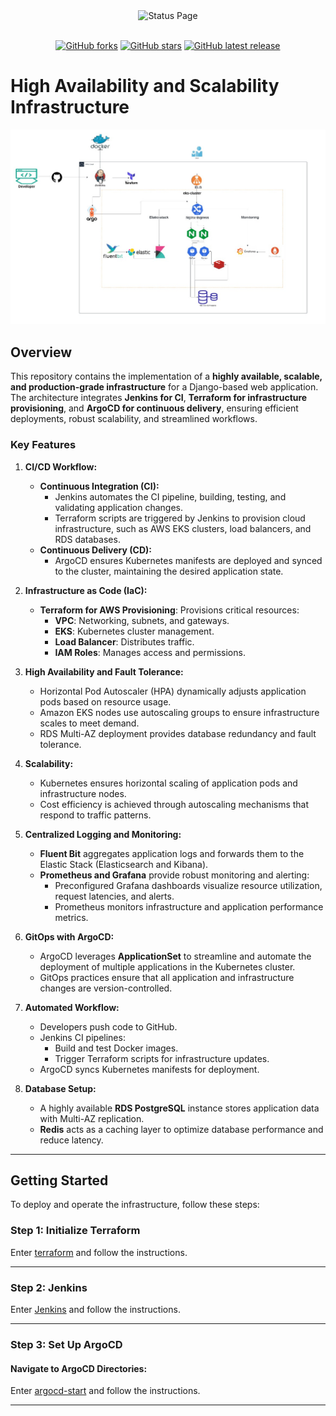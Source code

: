 <div align="center">
    <img alt="Status Page" src="https://cdn.herrtxbias.net/status-page/logo_gray/logo_small.png"></a>
</div>
<br />
<p align="center">
    <a href="https://github.com/Status-Page/Status-Page/network"><img alt="GitHub forks" src="https://img.shields.io/github/forks/Status-Page/Status-Page"></a>
    <a href="https://github.com/Status-Page/Status-Page/stargazers"><img alt="GitHub stars" src="https://img.shields.io/github/stars/Status-Page/Status-Page"></a>
    <a href="https://github.com/Status-Page/Status-Page/releases"><img alt="GitHub latest release" src="https://img.shields.io/github/release/Status-Page/Status-Page"></a>
</p>

# High Availability and Scalability Infrastructure

![Alt text](./Architecture%20-%20FlowChart/Application%20Architecture.png)

## Overview

This repository contains the implementation of a **highly available, scalable, and production-grade infrastructure** for a Django-based web application. The architecture integrates **Jenkins for CI**, **Terraform for infrastructure provisioning**, and **ArgoCD for continuous delivery**, ensuring efficient deployments, robust scalability, and streamlined workflows.

### Key Features

1. **CI/CD Workflow:**

   - **Continuous Integration (CI):**
     - Jenkins automates the CI pipeline, building, testing, and validating application changes.
     - Terraform scripts are triggered by Jenkins to provision cloud infrastructure, such as AWS EKS clusters, load balancers, and RDS databases.
   - **Continuous Delivery (CD):**
     - ArgoCD ensures Kubernetes manifests are deployed and synced to the cluster, maintaining the desired application state.

2. **Infrastructure as Code (IaC):**

   - **Terraform for AWS Provisioning**:
     Provisions critical resources:
     - **VPC**: Networking, subnets, and gateways.
     - **EKS**: Kubernetes cluster management.
     - **Load Balancer**: Distributes traffic.
     - **IAM Roles**: Manages access and permissions.

3. **High Availability and Fault Tolerance:**

   - Horizontal Pod Autoscaler (HPA) dynamically adjusts application pods based on resource usage.
   - Amazon EKS nodes use autoscaling groups to ensure infrastructure scales to meet demand.
   - RDS Multi-AZ deployment provides database redundancy and fault tolerance.

4. **Scalability:**

   - Kubernetes ensures horizontal scaling of application pods and infrastructure nodes.
   - Cost efficiency is achieved through autoscaling mechanisms that respond to traffic patterns.

5. **Centralized Logging and Monitoring:**

   - **Fluent Bit** aggregates application logs and forwards them to the Elastic Stack (Elasticsearch and Kibana).
   - **Prometheus and Grafana** provide robust monitoring and alerting:
     - Preconfigured Grafana dashboards visualize resource utilization, request latencies, and alerts.
     - Prometheus monitors infrastructure and application performance metrics.

6. **GitOps with ArgoCD:**

   - ArgoCD leverages **ApplicationSet** to streamline and automate the deployment of multiple applications in the Kubernetes cluster.
   - GitOps practices ensure that all application and infrastructure changes are version-controlled.

7. **Automated Workflow:**

   - Developers push code to GitHub.
   - Jenkins CI pipelines:
     - Build and test Docker images.
     - Trigger Terraform scripts for infrastructure updates.
   - ArgoCD syncs Kubernetes manifests for deployment.

8. **Database Setup:**
   - A highly available **RDS PostgreSQL** instance stores application data with Multi-AZ replication.
   - **Redis** acts as a caching layer to optimize database performance and reduce latency.

---

## Getting Started

To deploy and operate the infrastructure, follow these steps:

### Step 1: Initialize Terraform

Enter [terraform](Terraform) and follow the instructions.

---

### Step 2: Jenkins

Enter [Jenkins](Jenkins) and follow the instructions.

---

### Step 3: Set Up ArgoCD

#### Navigate to **ArgoCD Directories**:

Enter [argocd-start](argocd-start) and follow the instructions.

---

